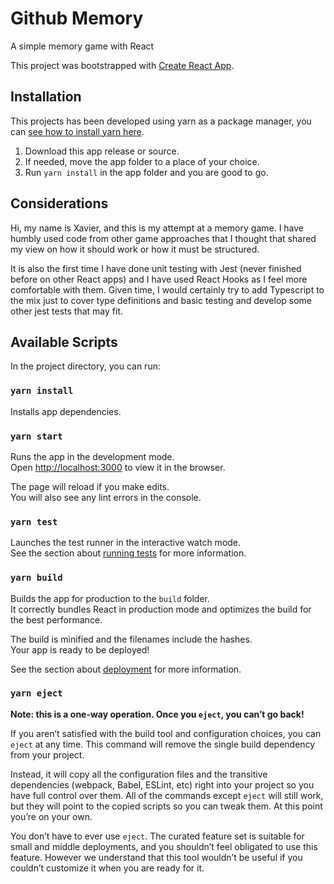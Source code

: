 # Github Memory

A simple memory game with React

This project was bootstrapped with [Create React App](https://github.com/facebook/create-react-app).

## Installation

This projects has been developed using yarn as a package manager, you can [see how to install yarn here](https://classic.yarnpkg.com/en/docs/install#windows-stable).

1. Download this app release or source.
2. If needed, move the app folder to a place of your choice.
3. Run `yarn install` in the app folder and you are good to go.

## Considerations

Hi, my name is Xavier, and this is my attempt at a memory game. I have humbly used code from other game approaches that I thought that shared my view on how it should work or how it must be structured.

It is also the first time I have done unit testing with Jest (never finished before on other React apps) and I have used React Hooks as I feel more comfortable with them. Given time, I would certainly try to add Typescript to the mix just to cover type definitions and basic testing and develop some other jest tests that may fit.

## Available Scripts

In the project directory, you can run:

### `yarn install`

Installs app dependencies.

### `yarn start`

Runs the app in the development mode.<br />
Open [http://localhost:3000](http://localhost:3000) to view it in the browser.

The page will reload if you make edits.<br />
You will also see any lint errors in the console.

### `yarn test`

Launches the test runner in the interactive watch mode.<br />
See the section about [running tests](https://facebook.github.io/create-react-app/docs/running-tests) for more information.

### `yarn build`

Builds the app for production to the `build` folder.<br />
It correctly bundles React in production mode and optimizes the build for the best performance.

The build is minified and the filenames include the hashes.<br />
Your app is ready to be deployed!

See the section about [deployment](https://facebook.github.io/create-react-app/docs/deployment) for more information.

### `yarn eject`

**Note: this is a one-way operation. Once you `eject`, you can’t go back!**

If you aren’t satisfied with the build tool and configuration choices, you can `eject` at any time. This command will remove the single build dependency from your project.

Instead, it will copy all the configuration files and the transitive dependencies (webpack, Babel, ESLint, etc) right into your project so you have full control over them. All of the commands except `eject` will still work, but they will point to the copied scripts so you can tweak them. At this point you’re on your own.

You don’t have to ever use `eject`. The curated feature set is suitable for small and middle deployments, and you shouldn’t feel obligated to use this feature. However we understand that this tool wouldn’t be useful if you couldn’t customize it when you are ready for it.
